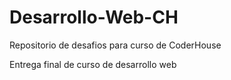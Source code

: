 # Desarrollo-Web-CH
Repositorio de desafios para curso de CoderHouse

Entrega final de curso de desarrollo web 
